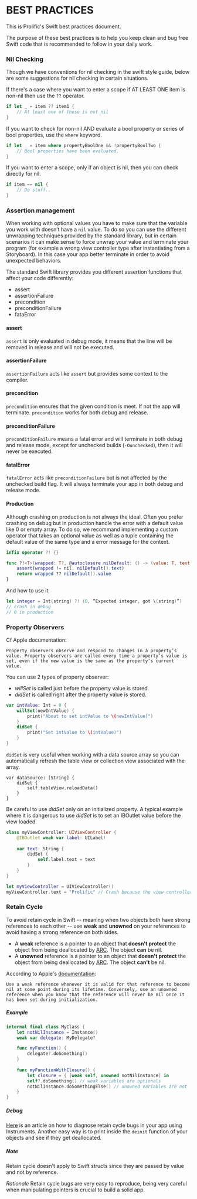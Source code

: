 # BEST PRACTICES #

This is Prolific's Swift best practices document. 

The purpose of these best practices is to help you keep clean and bug free Swift code that is recommended to follow in your daily work.

### Nil Checking ###

Though we have conventions for nil checking in the swift style guide, below are some suggestions for nil checking in certain situations.

If there's a case where you want to enter a scope if AT LEAST ONE item is non-nil then use the `??` operator.

```swift
if let _ = item ?? item1 {
	// At least one of these is not nil
}
```

If you want to check for non-nil AND evaluate a bool property or series of bool properties, use the `where` keyword.

```swift
if let _ = item where propertyBoolOne && !propertyBoolTwo {
	// Bool properties have been evaluated.
}
```

If you want to enter a scope, only if an object is nil, then you can check directly for nil.

```swift
if item == nil {
	// Do stuff..
}
```

### Assertion management ###

When working with optional values you have to make sure that the variable you work with doesn’t have a `nil` value. To do so you can use the different unwrapping techniques provided by the standard library, but in certain scenarios it can make sense to force unwrap your value and terminate your program (for example a wrong view controller type after instantiating from a Storyboard). In this case your app better terminate in order to avoid unexpected behaviors.

The standard Swift library provides you different assertion functions that affect your code differently:

* assert
* assertionFailure
* precondition
* preconditionFailure
* fataError

#### assert ####
`assert` is only evaluated in debug mode, it means that the line will be removed in release and will not be executed.

#### assertionFailure ####
`assertionFailure` acts like `assert` but provides some context to the compiler.

#### precondition ####
`precondition` ensures that the given condition is meet. If not the app will terminate. `precondition` works for both debug and release.

#### preconditionFailure ####
`preconditionFailure` means a fatal error and will terminate in both debug and release mode, except for unchecked builds (`-Ounchecked`), then it will never be executed.

#### fatalError ####
`fatalError` acts like `preconditionFailure` but is not affected by the unchecked build flag. It will always terminate your app in both debug and release mode.

#### Production ####

Although crashing on production is not always the ideal. Often you prefer crashing on debug but in production handle the error with a default value like 0 or empty array. To do so, we recommand implementing a custom operator that takes an optional value as well as a tuple containing the default value of the same type and a error message for the context.

```swift
infix operator ?! {}

func ?!<T>(wrapped: T?, @autoclosure nilDefault: () -> (value: T, text: String)) -> T {
    assert(wrapped != nil, nilDefault().text)
    return wrapped ?? nilDefault().value
}
```

And how to use it:

```swift
let integer = Int(string) ?! (0, “Expected integer, got \(string)”)
// crash in debug
// 0 in production
```


### Property Observers ###
Cf Apple documentation:

```
Property observers observe and respond to changes in a property’s value. Property observers are called every time a property’s value is set, even if the new value is the same as the property’s current value.
```

You can use 2 types of property observer:

* *willSet* is called just before the property value is stored.
* *didSet* is called right after the property value is stored.

```swift
var intValue: Int = 0 {
	willSet(newIntValue) {
		print("About to set intValue to \(newIntValue)")
  	}
    didSet {
    	print("Set intValue to \(intValue)")
    }
}
```

`didSet` is very useful when working with a data source array so you can automatically refresh the table view or collection view associated with the array.

```
var dataSource: [String] {
	didSet {
		self.tableView.reloadData()
	}
}
```

Be careful to use *didSet* only on an initialized property. A typical example where it is dangerous to use *didSet* is to set an IBOutlet value before the view loaded.

```swift
class myViewController: UIViewController {
	@IBOutlet weak var label: UILabel!
	
	var text: String {
		didSet {
			self.label.text = text
		}
	}
}

let myViewController = UIViewController()
myViewController.text = "Prolific" // Crash because the view controller label has not been initialized yet
```

### Retain Cycle ###

To avoid retain cycle in Swift -- meaning when two objects both have strong references to each other -- use **weak** and **unowned** on your references to avoid having a strong reference on both sides.

* A **weak** reference is a pointer to an object that **doesn't protect** the object from being deallocated by [ARC](https://developer.apple.com/library/ios/documentation/Swift/Conceptual/Swift_Programming_Language/AutomaticReferenceCounting.html). The object **can** be nil.
* A **unowned** reference is a pointer to an object that **doesn't protect** the object from being deallocated by [ARC](https://developer.apple.com/library/ios/documentation/Swift/Conceptual/Swift_Programming_Language/AutomaticReferenceCounting.html). The object **can't** be nil.

According to Apple's [documentation](https://developer.apple.com/library/ios/documentation/Swift/Conceptual/Swift_Programming_Language/AutomaticReferenceCounting.html):

```Use a weak reference whenever it is valid for that reference to become nil at some point during its lifetime. Conversely, use an unowned reference when you know that the reference will never be nil once it has been set during initialization.```

##### Example #####
```swift
internal final class MyClass {
	let notNilInstance = Instance()
    weak var delegate: MyDelegate?

    func myFunction() {
        delegate?.doSomething()
    }
    
    func myFunctionWithClosure() {
    	let closure = { [weak self, unowned notNilInstance] in
	    self?.doSomething() // weak variables are optionals
    	notNilInstance.doSomethingElse() // unowned variables are not
    }
}
```

##### Debug #####

[Here](http://applifebalance.com/posts/retain-cycle-instruments/) is an article on how to diagnose retain cycle bugs in your app using Instruments. Another easy way is to print inside the `deinit` function of your objects and see if they get deallocated.

##### Note #####

Retain cycle doesn't apply to Swift structs since they are passed by value and not by reference.

*Rationale* Retain cycle bugs are very easy to reproduce, being very careful when manipulating pointers is crucial to build a solid app.
